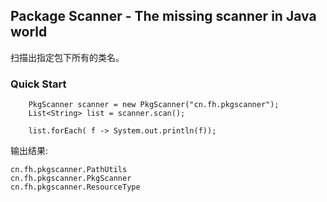## Package Scanner - The missing scanner in Java world
扫描出指定包下所有的类名。

### Quick Start
```
	PkgScanner scanner = new PkgScanner("cn.fh.pkgscanner");
	List<String> list = scanner.scan();

	list.forEach( f -> System.out.println(f));

```
输出结果:
```
cn.fh.pkgscanner.PathUtils
cn.fh.pkgscanner.PkgScanner
cn.fh.pkgscanner.ResourceType
```
